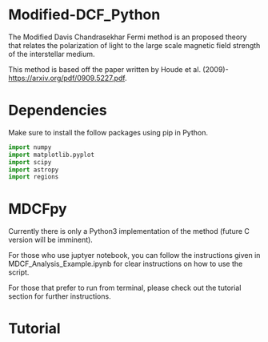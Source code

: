 # Modified-DCF_Python
The Modified Davis Chandrasekhar Fermi method is an proposed theory that relates the polarization of light to the large scale magnetic field strength of the interstellar medium.

This method is based off the paper written by Houde et al. (2009)- https://arxiv.org/pdf/0909.5227.pdf.


# Dependencies
Make sure to install the follow packages using pip in Python.
```python
import numpy 
import matplotlib.pyplot 
import scipy 
import astropy
import regions
```

# MDCFpy 
Currently there is only a Python3 implementation of the method (future C version will be imminent).

For those who use juptyer notebook, you can follow the instructions given in MDCF_Analysis_Example.ipynb for clear instructions on how to use the script.

For those that prefer to run from terminal, please check out the tutorial section for further instructions.

# Tutorial

